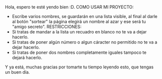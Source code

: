 Hola, espero te esté yendo bien :D.
COMO USAR MI PROYECTO:
- Escribe varios nombres, se guardarán en una lista visible, al final al darle al botón "sortear" la página elegirá un nombre al azar y ese será tu "amigo secreto".
RESTRICCIONES:
- Si tratas de mandar a la lista un recuadro en blanco no te va a dejar hacerlo.
- Si tratas de poner algún número o algun cáracter no permitido no te va a dejar hacerlo.
- Si tratas de poner dos nombres completamente iguales tampoco te dejará hacerlo.

Y ya está, muchas gracias por tomarte tu tiempo leyendo esto, que tengas un buen día.
